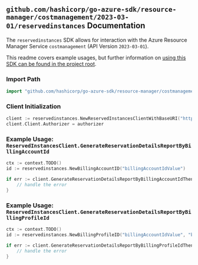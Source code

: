 
## `github.com/hashicorp/go-azure-sdk/resource-manager/costmanagement/2023-03-01/reservedinstances` Documentation

The `reservedinstances` SDK allows for interaction with the Azure Resource Manager Service `costmanagement` (API Version `2023-03-01`).

This readme covers example usages, but further information on [using this SDK can be found in the project root](https://github.com/hashicorp/go-azure-sdk/tree/main/docs).

### Import Path

```go
import "github.com/hashicorp/go-azure-sdk/resource-manager/costmanagement/2023-03-01/reservedinstances"
```


### Client Initialization

```go
client := reservedinstances.NewReservedInstancesClientWithBaseURI("https://management.azure.com")
client.Client.Authorizer = authorizer
```


### Example Usage: `ReservedInstancesClient.GenerateReservationDetailsReportByBillingAccountId`

```go
ctx := context.TODO()
id := reservedinstances.NewBillingAccountID("billingAccountIdValue")

if err := client.GenerateReservationDetailsReportByBillingAccountIdThenPoll(ctx, id, reservedinstances.DefaultGenerateReservationDetailsReportByBillingAccountIdOperationOptions()); err != nil {
	// handle the error
}
```


### Example Usage: `ReservedInstancesClient.GenerateReservationDetailsReportByBillingProfileId`

```go
ctx := context.TODO()
id := reservedinstances.NewBillingProfileID("billingAccountIdValue", "billingProfileIdValue")

if err := client.GenerateReservationDetailsReportByBillingProfileIdThenPoll(ctx, id, reservedinstances.DefaultGenerateReservationDetailsReportByBillingProfileIdOperationOptions()); err != nil {
	// handle the error
}
```
